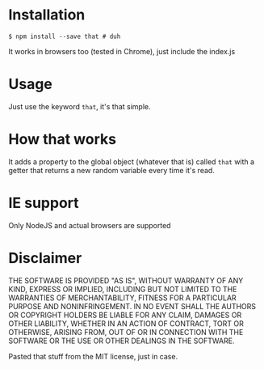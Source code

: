 # Installation

    $ npm install --save that # duh

It works in browsers too (tested in Chrome), just include the index.js

# Usage

Just use the keyword `that`, it's that simple.

# How that works

It adds a property to the global object (whatever that is) called `that` with a getter that returns a new random variable every time it's read.

# IE support

Only NodeJS and actual browsers are supported

# Disclaimer

THE SOFTWARE IS PROVIDED "AS IS", WITHOUT WARRANTY OF ANY KIND, EXPRESS OR
IMPLIED, INCLUDING BUT NOT LIMITED TO THE WARRANTIES OF MERCHANTABILITY,
FITNESS FOR A PARTICULAR PURPOSE AND NONINFRINGEMENT. IN NO EVENT SHALL THE
AUTHORS OR COPYRIGHT HOLDERS BE LIABLE FOR ANY CLAIM, DAMAGES OR OTHER
LIABILITY, WHETHER IN AN ACTION OF CONTRACT, TORT OR OTHERWISE, ARISING FROM,
OUT OF OR IN CONNECTION WITH THE SOFTWARE OR THE USE OR OTHER DEALINGS IN THE
SOFTWARE.

Pasted that stuff from the MIT license, just in case.
